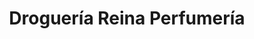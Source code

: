 ---
title: "Droguería Reina Perfumería"
url: /sevilla/drogueria-reina-perfumeria/
shop: farmacia
---